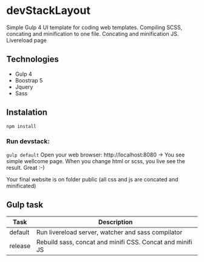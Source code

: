 # devStackLayout

Simple Gulp 4 UI template for coding web templates.
Compiling SCSS, concating and minification to one file.
Concating and minification JS.
Livereload page

## Technologies
 * Gulp 4
 * Boostrap 5
 * Jquery
 * Sass

## Instalation
`npm install`

### Run devstack:
`gulp default`
Open your web browser: http://localhost:8080 -> You see simple wellcome page.
When you change html or scss, you live see the result. Great :-)


Your final website is on folder public (all css and js are concated and minificated)


## Gulp task
| Task   |      Description      |
|----------|---------------|
| default | Run livereload server, watcher and sass compilator |
| release | Rebuild sass, concat and minifi CSS. Concat and minifi JS |